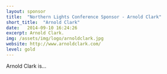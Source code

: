 ```yaml
---
layout: sponsor
title:  "Northern Lights Conference Sponsor - Arnold Clark"
short_title:  "Arnold Clark"
date:   2014-09-10 16:24:26 
excerpt: Arnold Clark.  
img: /assets/img/logo/arnoldclark.jpg 
website: http://www.arnoldclark.com/
level: gold
---
```


Arnold Clark is...
  